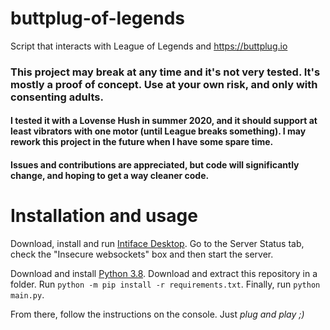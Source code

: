 # buttplug-of-legends
Script that interacts with League of Legends and https://buttplug.io

### This project may break at any time and it's not very tested. It's mostly a proof of concept. Use at your own risk, and only with consenting adults.
#### I tested it with a Lovense Hush in summer 2020, and it should support at least vibrators with one motor (until League breaks something). I may rework this project in the future when I have some spare time.
#### Issues and contributions are appreciated, but code will significantly change, and hoping to get a way cleaner code.

# Installation and usage
Download, install and run [Intiface Desktop](https://intiface.com/desktop/). Go to the Server Status tab, check the "Insecure websockets" box and then start the server.

Download and install [Python 3.8](python.org). Download and extract this repository in a folder. Run `python -m pip install -r requirements.txt`. Finally, run `python main.py`.

From there, follow the instructions on the console. Just *plug and play ;)*
